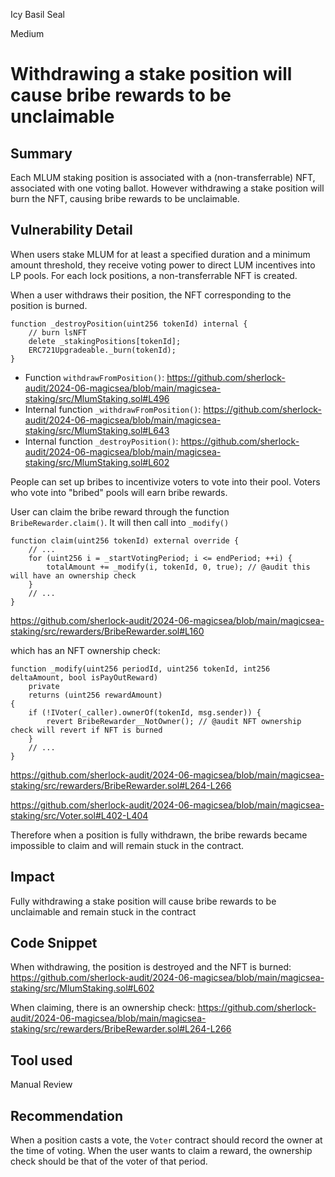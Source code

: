 Icy Basil Seal

Medium

# Withdrawing a stake position will cause bribe rewards to be unclaimable

## Summary

Each MLUM staking position is associated with a (non-transferrable) NFT, associated with one voting ballot. However withdrawing a stake position will burn the NFT, causing bribe rewards to be unclaimable.

## Vulnerability Detail

When users stake MLUM for at least a specified duration and a minimum amount threshold, they receive voting power to direct LUM incentives into LP pools. For each lock positions, a non-transferrable NFT is created.

When a user withdraws their position, the NFT corresponding to the position is burned.

```solidity
function _destroyPosition(uint256 tokenId) internal {
    // burn lsNFT
    delete _stakingPositions[tokenId];
    ERC721Upgradeable._burn(tokenId);
}
```

- Function `withdrawFromPosition()`: https://github.com/sherlock-audit/2024-06-magicsea/blob/main/magicsea-staking/src/MlumStaking.sol#L496
- Internal function `_withdrawFromPosition()`: https://github.com/sherlock-audit/2024-06-magicsea/blob/main/magicsea-staking/src/MlumStaking.sol#L643
- Internal function `_destroyPosition()`: https://github.com/sherlock-audit/2024-06-magicsea/blob/main/magicsea-staking/src/MlumStaking.sol#L602

People can set up bribes to incentivize voters to vote into their pool. Voters who vote into "bribed" pools will earn bribe rewards. 

User can claim the bribe reward through the function `BribeRewarder.claim()`. It will then call into `_modify()`

```solidity
function claim(uint256 tokenId) external override {
    // ...
    for (uint256 i = _startVotingPeriod; i <= endPeriod; ++i) {
        totalAmount += _modify(i, tokenId, 0, true); // @audit this will have an ownership check
    }
    // ...
}
```

https://github.com/sherlock-audit/2024-06-magicsea/blob/main/magicsea-staking/src/rewarders/BribeRewarder.sol#L160

which has an NFT ownership check:

```solidity
function _modify(uint256 periodId, uint256 tokenId, int256 deltaAmount, bool isPayOutReward)
    private
    returns (uint256 rewardAmount)
{
    if (!IVoter(_caller).ownerOf(tokenId, msg.sender)) {
        revert BribeRewarder__NotOwner(); // @audit NFT ownership check will revert if NFT is burned
    }
    // ...
}
```

https://github.com/sherlock-audit/2024-06-magicsea/blob/main/magicsea-staking/src/rewarders/BribeRewarder.sol#L264-L266

https://github.com/sherlock-audit/2024-06-magicsea/blob/main/magicsea-staking/src/Voter.sol#L402-L404

Therefore when a position is fully withdrawn, the bribe rewards became impossible to claim and will remain stuck in the contract.

## Impact

Fully withdrawing a stake position will cause bribe rewards to be unclaimable and remain stuck in the contract

## Code Snippet

When withdrawing, the position is destroyed and the NFT is burned: https://github.com/sherlock-audit/2024-06-magicsea/blob/main/magicsea-staking/src/MlumStaking.sol#L602

When claiming, there is an ownership check: https://github.com/sherlock-audit/2024-06-magicsea/blob/main/magicsea-staking/src/rewarders/BribeRewarder.sol#L264-L266

## Tool used

Manual Review

## Recommendation

When a position casts a vote, the `Voter` contract should record the owner at the time of voting. When the user wants to claim a reward, the ownership check should be that of the voter of that period.

